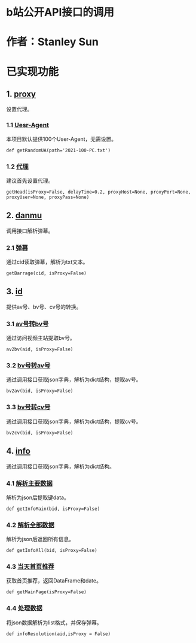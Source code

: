 # b站公开API接口的调用
# 作者：Stanley Sun
# 已实现功能

## 1. [proxy](bili_proxy.py)
设置代理。

### 1.1 [Uesr-Agent](bili_proxy.py)
本项目默认提供100个User-Agent，无需设置。
```
def getRandomUA(path='2021-100-PC.txt')
```

### 1.2 [代理](bili_proxy.py)
建议首先设置代理。
```
getHead(isProxy=False, delayTime=0.2, proxyHost=None, proxyPort=None, proxyUser=None, proxyPass=None)
```

## 2. [danmu](bili_danmu.py)
调用接口解析弹幕。

### 2.1 [弹幕](bili_danmu.py)
通过cid读取弹幕，解析为txt文本。
```
getBarrage(cid, isProxy=False)
```

## 3. [id](bili_id.py)
提供av号、bv号、cv号的转换。

### 3.1 [av号转bv号](bili_id.py)
通过访问视频主站提取bv号。
```
av2bv(aid, isProxy=False)
```

### 3.2 [bv号转av号](bili_id.py)
通过调用接口获取json字典，解析为dict结构，提取av号。
```
bv2av(bid, isProxy=False)
```

### 3.3 [bv号转cv号](bili_id.py)
通过调用接口获取json字典，解析为dict结构，提取cv号。
```
bv2cv(bid, isProxy=False)
```

## 4. [info](bili_info.py)
通过调用接口获取json字典，解析为dict结构。

### 4.1 [解析主要数据](bili_info.py)
解析为json后提取键data。
```
def getInfoMain(bid, isProxy=False)
```

### 4.2 [解析全部数据](bili_info.py)
解析为json后返回所有信息。
```
def getInfoAll(bid, isProxy=False)
```

### 4.3 [当天首页推荐](bili_info.py)
获取首页推荐，返回DataFrame和date。
```
def getMainPage(isProxy=False)
```

### 4.4 [处理数据](bili_info.py)
将json数据解析为list格式，并保存弹幕。
```
def infoResolution(aid,isProxy = False)
```
